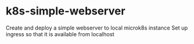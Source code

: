 # k8s-simple-webserver
Create and deploy a simple webserver to local microk8s instance
Set up ingress so that it is available from localhost
